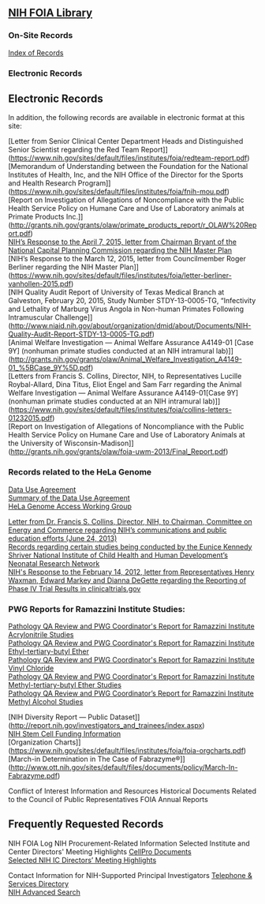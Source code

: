 ## [NIH FOIA Library](https://www.nih.gov/institutes-nih/nih-office-director/office-communications-public-liaison/freedom-information-act-office/nih-foia-library)  

### On-Site Records  
[Index of Records](https://www.nih.gov/institutes-nih/nih-office-director/office-communications-public-liaison/freedom-information-act-office/site-records)  
### Electronic Records  

## Electronic Records  

In addition, the following records are available in electronic format at this site:  

[Letter from Senior Clinical Center Department Heads and Distinguished Senior Scientist regarding the Red Team Report]](https://www.nih.gov/sites/default/files/institutes/foia/redteam-report.pdf)  
[Memorandum of Understanding between the Foundation for the National Institutes of Health, Inc, and the NIH Office of the Director for the Sports and Health Research Program]](https://www.nih.gov/sites/default/files/institutes/foia/fnih-mou.pdf)  
[Report on Investigation of Allegations of Noncompliance with the Public Health Service Policy on Humane Care and Use of Laboratory animals at Primate Products Inc.]](http://grants.nih.gov/grants/olaw/primate_products_report/r_OLAW%20Report.pdf)  
[NIH’s Response to the April 7, 2015, letter from Chairman Bryant of the National Capital Planning Commission regarding the NIH Master Plan](https://www.nih.gov/sites/default/files/institutes/foia/letter-bryant-2015.pdf)  
[NIH’s Response to the March 12, 2015, letter from Councilmember Roger Berliner regarding the NIH Master Plan]](https://www.nih.gov/sites/default/files/institutes/foia/letter-berliner-vanhollen-2015.pdf)  
[NIH Quality Audit Report of University of Texas Medical Branch at Galveston, February 20, 2015, Study Number STDY-13-0005-TG, “Infectivity and Lethality of Marburg Virus Angola in Non-human Primates Following Intramuscular Challenge]](http://www.niaid.nih.gov/about/organization/dmid/about/Documents/NIH-Quality-Audit-Report-STDY-13-0005-TG.pdf)  
[Animal Welfare Investigation — Animal Welfare Assurance A4149-01 [Case 9Y] (nonhuman primate studies conducted at an NIH intramural lab)]](http://grants.nih.gov/grants/olaw/Animal_Welfare_Investigation_A4149-01_%5BCase_9Y%5D.pdf)  
[Letters from Francis S. Collins, Director, NIH, to Representatives Lucille Roybal-Allard, Dina Titus, Eliot Engel and Sam Farr regarding the Animal Welfare Investigation — Animal Welfare Assurance A4149-01[Case 9Y] (nonhuman primate studies conducted at an NIH intramural lab)]](https://www.nih.gov/sites/default/files/institutes/foia/collins-letters-01232015.pdf)  
[Report on Investigation of Allegations of Noncompliance with the Public Health Service Policy on Humane Care and Use of Laboratory Animals at the University of Wisconsin-Madison]](http://grants.nih.gov/grants/olaw/foia-uwm-2013/Final_Report.pdf)  

### Records related to the HeLa Genome  
[Data Use Agreement](https://dbgap.ncbi.nlm.nih.gov/aa/wga.cgi?view_pdf&amp;stacc=phs000640.v1.p1)  
[Summary of the Data Use Agreement](https://www.nih.gov/sites/default/files/institutes/foia/summary-data-use.pdf)  
[HeLa Genome Access Working Group](http://acd.od.nih.gov/hlgda.htm)  

[Letter from Dr. Francis S. Collins, Director, NIH, to Chairman, Committee on Energy and Commerce regarding NIH’s communications and public education efforts (June 24, 2013)](https://www.nih.gov/sites/default/files/institutes/foia/letter-chairman-upton-07152013.pdf)  
[Records regarding certain studies being conducted by the Eunice Kennedy Shriver National Institute of Child Health and Human Development’s Neonatal Research Network](https://www.nih.gov/institutes-nih/nih-office-director/office-communications-public-liaison/freedom-information-act-office/records-regarding-certain-studies-being-conducted-eunice-kennedy-shriver-national-institute-child-health-human-developments-neonatal-research-network)  
[NIH's Response to the February 14, 2012, letter from Representatives Henry Waxman, Edward Markey and Dianna DeGette regarding the Reporting of Phase IV Trial Results in clinicaltrials.gov](https://www.nih.gov/sites/default/files/institutes/foia/waxman-markey-degette.pdf)  

### PWG Reports for Ramazzini Institute Studies:  
[Pathology QA Review and PWG Coordinator's Report for Ramazzini Institute Acrylonitrile Studies](http://ntp.niehs.nih.gov/ntp/foia/acrylonitrile_amended_qapwg_report_redacted_508.pdf)  
[Pathology QA Review and PWG Coordinator's Report for Ramazzini Institute Ethyl-tertiary-butyl Ether](http://ntp.niehs.nih.gov/ntp/foia/etbe_amended_qapwg_report_redacted_508.pdf)  
[Pathology QA Review and PWG Coordinator's Report for Ramazzini Institute Vinyl Chloride](http://ntp.niehs.nih.gov/ntp/foia/vinylchloride_amended_qapwg_report_redacted_508be.pdf)  
[Pathology QA Review and PWG Coordinator's Report for Ramazzini Institute Methyl-tertiary-butyl Ether Studies](http://ntp.niehs.nih.gov/ntp/foia/pwgmtbe_508.pdf)  
[Pathology QA Review and PWG Coordinator’s Report for Ramazzini Institute Methyl Alcohol Studies](http://ntp.niehs.nih.gov/ntp/foia/pwgmethylalcohol_508.pdf)  

[NIH Diversity Report — Public Dataset]](http://report.nih.gov/investigators_and_trainees/index.aspx)  
[NIH Stem Cell Funding Information](http://stemcells.nih.gov/funding/Pages/Default.aspx)  
[Organization Charts]](https://www.nih.gov/sites/default/files/institutes/foia/foia-orgcharts.pdf)  
[March-in Determination in The Case of Fabrazyme®]](http://www.ott.nih.gov/sites/default/files/documents/policy/March-In-Fabrazyme.pdf)  

Conflict of Interest Information and Resources
Historical Documents Related to the Council of Public Representatives
FOIA Annual Reports  



## Frequently Requested Records  
NIH FOIA Log
NIH Procurement-Related Information
Selected Institute and Center Directors' Meeting Highlights
[CellPro Documents](https://www.nih.gov/institutes-nih/nih-office-director/office-communications-public-liaison/freedom-information-act-office/cellpro-march-petition-documents)  
[Selected NIH IC Directors’ Meeting Highlights](https://www.nih.gov/institutes-nih/nih-office-director/office-communications-public-liaison/freedom-information-act-office/selected-nih-ic-directors-meeting-highlights)  

Contact Information for NIH-Supported Principal Investigators
[Telephone & Services Directory](https://teledirectory.nih.gov/)  
[NIH Advanced Search](http://search.nih.gov/search/advanced?affiliate=nih)  
